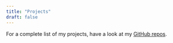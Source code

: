 ```yaml
---
title: "Projects"
draft: false
---
```

For a complete list of my projects, have a look at my 
[GitHub repos](https://github.com/poopsicles?tab=repositories).
